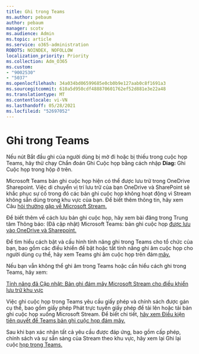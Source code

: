 ```yaml
---
title: Ghi trong Teams
ms.author: pebaum
author: pebaum
manager: scotv
ms.audience: Admin
ms.topic: article
ms.service: o365-administration
ROBOTS: NOINDEX, NOFOLLOW
localization_priority: Priority
ms.collection: Adm_O365
ms.custom:
- "9002530"
- "5037"
ms.openlocfilehash: 34a034bd06599685e0cb0b9e127aab0c8f1691a3
ms.sourcegitcommit: 610a5d950cdf488870601762ef52d881e3e22a48
ms.translationtype: MT
ms.contentlocale: vi-VN
ms.lasthandoff: 05/28/2021
ms.locfileid: "52697052"
---
```

# <a name="recording-in-teams"></a>Ghi trong Teams

Nếu nút Bắt  đầu ghi của người dùng bị mờ đi hoặc bị thiếu trong cuộc họp Teams, hãy thử chạy Chẩn đoán Ghi Cuộc họp bằng cách nhập **Diag:** Ghi Cuộc họp trong hộp ở trên. 

Microsoft Teams bản ghi cuộc họp hiện có thể được lưu trữ trong OneDrive Sharepoint. Việc di chuyển vị trí lưu trữ của bạn OneDrive và SharePoint sẽ khắc phục sự cố trong đó các bản ghi cuộc họp không hoạt động vì Stream không sẵn dùng trong khu vực của bạn. Để biết thêm thông tin, hãy xem Câu [hỏi thường gặp về Microsoft Stream.](/stream/faq#which-regions-does-microsoft-stream-host-my-data-in)

Để biết thêm về cách lưu bản ghi cuộc họp, hãy xem bài đăng trong Trung tâm Thông báo: (Đã cập nhật) Microsoft Teams: bản ghi cuộc họp [được lưu vào OneDrive và Sharepoint.](https://portal.microsoft.com/Adminportal/Home?ref=MessageCenter&id=MC222640)

Để tìm hiểu cách bật và cấu hình tính năng ghi trong Teams cho tổ chức của bạn, bao gồm các điều khiển để bật hoặc tắt tính năng ghi âm cuộc họp cho người dùng cụ thể, hãy xem Teams ghi âm cuộc họp trên đám [mây.](/microsoftteams/cloud-recording) 

Nếu bạn vẫn không thể ghi âm trong Teams hoặc cần hiểu cách ghi trong Teams, hãy xem: 

[Tính năng đã Cập nhật: Bản ghi đám mây Microsoft Stream cho điều khiển lưu trữ khu vực](https://admin.microsoft.com/AdminPortal/Home#/MessageCenter?id=MC214327)

Việc ghi cuộc họp trong Teams yêu cầu giấy phép và chính sách được gán cụ thể, bao gồm giấy phép Phát trực tuyến giấy phép để tải lên hoặc tải bản ghi cuộc họp xuống Microsoft Stream. Để biết chi tiết, [hãy xem Điều kiện tiên quyết để Teams bản ghi cuộc họp đám mây.](/microsoftteams/cloud-recording#prerequisites-for-teams-cloud-meeting-recording)

Sau khi bạn xác nhận tất cả yêu cầu được đáp ứng, bao gồm cấp phép, chính sách và sự sẵn sàng của Stream theo khu vực, hãy xem lại Ghi lại cuộc [họp trong Teams.](https://support.office.com/article/34dfbe7f-b07d-4a27-b4c6-de62f1348c24) 